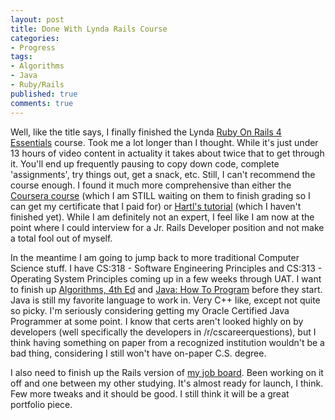 ```yaml
---
layout: post
title: Done With Lynda Rails Course
categories:
- Progress
tags:
- Algorithms
- Java
- Ruby/Rails
published: true
comments: true
---
```


Well, like the title says, I finally finished the Lynda <a href="http://www.lynda.com/ViewCertificate/B415945D75004B3B88CD7A106F9F0112" target="_blank">Ruby On Rails 4 Essentials</a> course. Took me a lot longer than I thought. While it's just under 13 hours of video content in actuality it takes about twice that to get through it. You'll end up frequently pausing to copy down code, complete 'assignments', try things out, get a snack, etc. Still, I can't recommend the course enough. I found it much more comprehensive than either the <a href="https://class.coursera.org/webapplications-003" target="_blank">Coursera course</a> (which I am STILL waiting on them to finish grading so I can get my certificate that I paid for) or <a href="https://www.railstutorial.org/" target="_blank">Hartl's tutorial</a> (which I haven't finished yet). While I am definitely not an expert, I feel like I am now at the point where I could interview for a Jr. Rails Developer position and not make a total fool out of myself.

In the meantime I am going to jump back to more traditional Computer Science stuff. I have CS:318 - Software Engineering Principles and CS:313 - Operating System Principles coming up in a few weeks through UAT. I want to finish up <a href="http://algs4.cs.princeton.edu/home/" target="_blank">Algorithms, 4th Ed</a> and <a href="http://www.amazon.com/Java-Program-Early-Objects-Edition/dp/0133807800" target="_blank">Java: How To Program</a> before they start. Java is still my favorite language to work in. Very C++ like, except not quite so picky. I'm seriously considering getting my Oracle Certified Java Programmer at some point. I know that certs aren't looked highly on by developers (well specifically the developers in /r/cscareerquestions), but I think having something on paper from a recognized institution wouldn't be a bad thing, considering I still won't have on-paper C.S. degree.

I also need to finish up the Rails version of <a href="http://willcodeforfood.io/" target="_blank">my job board</a>. Been working on it off and one between my other studying. It's almost ready for launch, I think. Few more tweaks and it should be good. I still think it will be a great portfolio piece.
